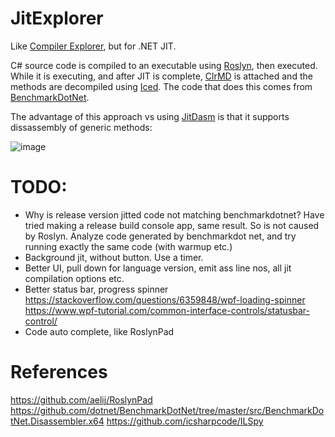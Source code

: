# JitExplorer

Like [Compiler Explorer](https://godbolt.org/), but for .NET JIT.

C# source code is compiled to an executable using [Roslyn](https://github.com/dotnet/roslyn), then executed. While it is executing, and after JIT is complete, [ClrMD](https://github.com/microsoft/clrmd) is attached and the methods are decompiled using [Iced](https://github.com/0xd4d/iced). The code that does this comes from [BenchmarkDotNet](https://github.com/dotnet/BenchmarkDotNet/tree/master/src/BenchmarkDotNet.Disassembler.x64).

The advantage of this approach vs using [JitDasm](https://github.com/0xd4d/JitDasm) is that it supports dissassembly of generic methods:

![image](https://user-images.githubusercontent.com/12851828/86315174-53b92d80-bbde-11ea-8e24-cdfd52ea6d00.png)

# TODO:

- Why is release version jitted code not matching benchmarkdotnet? Have tried making a release build console app, same result. So is not caused by Roslyn. Analyze code generated by benchmarkdot net, and try running exactly the same code (with warmup etc.)
- Background jit, without button. Use a timer.
- Better UI, pull down for language version, emit ass line nos, all jit compilation options etc.
- Better status bar, progress spinner
https://stackoverflow.com/questions/6359848/wpf-loading-spinner
https://www.wpf-tutorial.com/common-interface-controls/statusbar-control/
- Code auto complete, like RoslynPad


# References

https://github.com/aelij/RoslynPad
https://github.com/dotnet/BenchmarkDotNet/tree/master/src/BenchmarkDotNet.Disassembler.x64
https://github.com/icsharpcode/ILSpy
